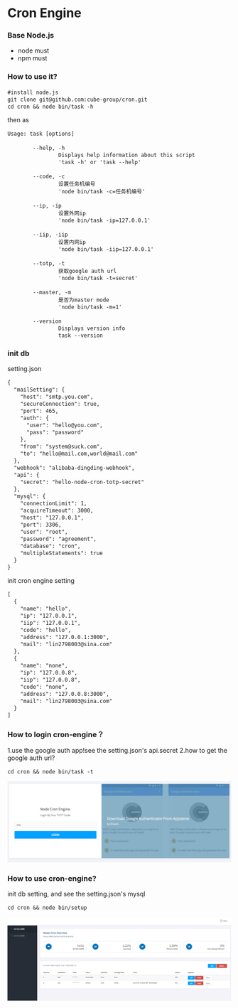 # Cron Engine
### Base Node.js
* node must
* npm must
### How to use it?
```
#install node.js
git clone git@github.com:cube-group/cron.git
cd cron && node bin/task -h
```
then as
```
Usage: task [options]

        --help, -h
                Displays help information about this script
                'task -h' or 'task --help'

        --code, -c
                设置任务机编号
                'node bin/task -c=任务机编号'

        --ip, -ip
                设置外网ip
                'node bin/task -ip=127.0.0.1'

        --iip, -iip
                设置内网ip
                'node bin/task -iip=127.0.0.1'

        --totp, -t
                获取google auth url
                'node bin/task -t=secret'

        --master, -m
                是否为master mode
                'node bin/task -m=1'

        --version
                Displays version info
                task --version

```
### init db
setting.json
```
{
  "mailSetting": {
    "host": "smtp.you.com",
    "secureConnection": true,
    "port": 465,
    "auth": {
      "user": "hello@you.com",
      "pass": "password"
    },
    "from": "system@suck.com",
    "to": "hello@mail.com,world@mail.com"
  },
  "webhook": "alibaba-dingding-webhook",
  "api": {
    "secret": "hello-node-cron-totp-secret"
  },
  "mysql": {
    "connectionLimit": 1,
    "acquireTimeout": 3000,
    "host": "127.0.0.1",
    "port": 3306,
    "user": "root",
    "password": "agreement",
    "database": "cron",
    "multipleStatements": true
  }
}
```
init cron engine setting
```
[
  {
    "name": "hello",
    "ip": "127.0.0.1",
    "iip": "127.0.0.1",
    "code": "hello",
    "address": "127.0.0.1:3000",
    "mail": "lin2798003@sina.com"
  },
  {
    "name": "none",
    "ip": "127.0.0.8",
    "iip": "127.0.0.8",
    "code": "none",
    "address": "127.0.0.8:3000",
    "mail": "lin2798003@sina.com"
  }
]
```
### How to login cron-engine？
1.use the google auth app!see the setting.json's api.secret
2.how to get the google auth url?
```
cd cron && node bin/task -t
```
![](https://github.com/cube-group/cron/blob/master/public/images/login.png)
### How to use cron-engine?
init db setting, and see the setting.json's mysql
```
cd cron && node bin/setup
```
![](https://github.com/cube-group/cron/blob/master/public/images/dashboard.png)